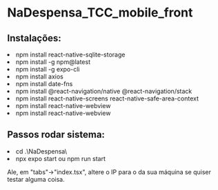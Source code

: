 # NaDespensa_TCC_mobile_front


<h2>Instalações:</h2>
<li>npm install react-native-sqlite-storage</li>
<li>npm install -g npm@latest</li>
<li>npm install -g expo-cli</li>
<li>npm install axios</li>
<li>npm install date-fns</li>
<li>npm install @react-navigation/native @react-navigation/stack</li>
<li>npm install react-native-screens react-native-safe-area-context</li>
<li>npm install react-native-webview</li>
<li>npm install react-native-webview</li>

<h2>Passos rodar sistema:</h2>
<li>cd .\NaDespensa\</li>
<li>npx expo start ou npm run start</li>


<p>Ale, em "tabs"->"index.tsx", altere o IP para o da sua máquina se quiser testar alguma coisa.</p>